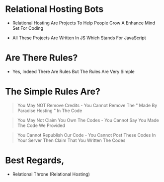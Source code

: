 # Relational Hosting Bots

* Relational Hosting Are Projects To Help People Grow A Enhance Mind Set For Coding

* All These Projects Are Written In JS Which Stands For JavaScript

# Are There Rules?

* Yes, Indeed There Are Rules But The Rules Are Very Simple

# The Simple Rules Are?

> You May NOT Remove Credits - You Cannot Remove The " Made By Paradise Hosting " In The Code

> You May Not Claim You Own The Codes - You Cannot Say You Made The Code We Provided

> You Cannot Republish Our Code - You Cannot Post These Codes In Your Server Then Claim That You Written The Codes


# Best Regards,

* Relational Throne (Relational Hosting)

